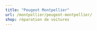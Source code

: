 ```yaml
---
title: "Peugeot Montpellier"
url: /montpellier/peugeot-montpellier/
shop: réparation de voitures
---
```

